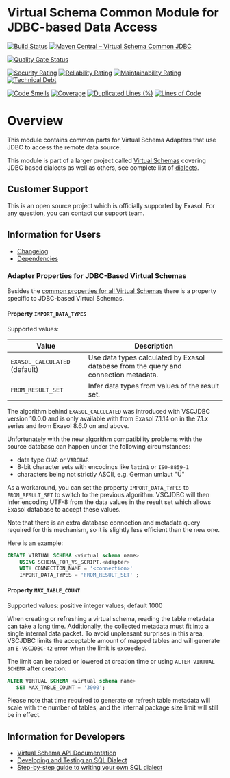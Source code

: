 # Virtual Schema Common Module for JDBC-based Data Access

[![Build Status](https://github.com/exasol/virtual-schema-common-jdbc/actions/workflows/ci-build.yml/badge.svg)](https://github.com/exasol/virtual-schema-common-jdbc/actions/workflows/ci-build.yml)
[![Maven Central – Virtual Schema Common JDBC](https://img.shields.io/maven-central/v/com.exasol/virtual-schema-common-jdbc)](https://search.maven.org/artifact/com.exasol/virtual-schema-common-jdbc)

[![Quality Gate Status](https://sonarcloud.io/api/project_badges/measure?project=com.exasol%3Avirtual-schema-common-jdbc&metric=alert_status)](https://sonarcloud.io/dashboard?id=com.exasol%3Avirtual-schema-common-jdbc)

[![Security Rating](https://sonarcloud.io/api/project_badges/measure?project=com.exasol%3Avirtual-schema-common-jdbc&metric=security_rating)](https://sonarcloud.io/dashboard?id=com.exasol%3Avirtual-schema-common-jdbc)
[![Reliability Rating](https://sonarcloud.io/api/project_badges/measure?project=com.exasol%3Avirtual-schema-common-jdbc&metric=reliability_rating)](https://sonarcloud.io/dashboard?id=com.exasol%3Avirtual-schema-common-jdbc)
[![Maintainability Rating](https://sonarcloud.io/api/project_badges/measure?project=com.exasol%3Avirtual-schema-common-jdbc&metric=sqale_rating)](https://sonarcloud.io/dashboard?id=com.exasol%3Avirtual-schema-common-jdbc)
[![Technical Debt](https://sonarcloud.io/api/project_badges/measure?project=com.exasol%3Avirtual-schema-common-jdbc&metric=sqale_index)](https://sonarcloud.io/dashboard?id=com.exasol%3Avirtual-schema-common-jdbc)

[![Code Smells](https://sonarcloud.io/api/project_badges/measure?project=com.exasol%3Avirtual-schema-common-jdbc&metric=code_smells)](https://sonarcloud.io/dashboard?id=com.exasol%3Avirtual-schema-common-jdbc)
[![Coverage](https://sonarcloud.io/api/project_badges/measure?project=com.exasol%3Avirtual-schema-common-jdbc&metric=coverage)](https://sonarcloud.io/dashboard?id=com.exasol%3Avirtual-schema-common-jdbc)
[![Duplicated Lines (%)](https://sonarcloud.io/api/project_badges/measure?project=com.exasol%3Avirtual-schema-common-jdbc&metric=duplicated_lines_density)](https://sonarcloud.io/dashboard?id=com.exasol%3Avirtual-schema-common-jdbc)
[![Lines of Code](https://sonarcloud.io/api/project_badges/measure?project=com.exasol%3Avirtual-schema-common-jdbc&metric=ncloc)](https://sonarcloud.io/dashboard?id=com.exasol%3Avirtual-schema-common-jdbc)

# Overview

This module contains common parts for Virtual Schema Adapters that use JDBC to access the remote data source.

This module is part of a larger project called [Virtual Schemas](https://github.com/exasol/virtual-schemas) covering JDBC based dialects as well as others, see complete list of [dialects](https://github.com/exasol/virtual-schemas/blob/main/doc/user-guide/dialects.md).


## Customer Support

This is an open source project which is officially supported by Exasol. For any question, you can contact our support team.

## Information for Users

* [Changelog](doc/changes/changelog.md)
* [Dependencies](dependencies.md)

### Adapter Properties for JDBC-Based Virtual Schemas

Besides the [common properties for all Virtual Schemas](https://docs.exasol.com/db/latest/database_concepts/virtual_schema/adapter_properties.htm#VirtualSchemaProperties) there is a property specific to JDBC-based Virtual Schemas.

#### Property `IMPORT_DATA_TYPES`

Supported values:

| Value                         | Description                                                                          |
|-------------------------------|--------------------------------------------------------------------------------------|
| `EXASOL_CALCULATED` (default) | Use data types calculated by Exasol database from the query and connection metadata. |
| `FROM_RESULT_SET`             | Infer data types from values of the result set.                                      |

The algorithm behind `EXASOL_CALCULATED` was introduced with VSCJDBC version 10.0.0 and is only available with from Exasol 7.1.14 on in the 7.1.x series and from Exasol 8.6.0 on and above.

Unfortunately with the new algorithm compatibility problems with the source database can happen under the following circumstances:

* data type `CHAR` or `VARCHAR`
* 8-bit character sets with encodings like `latin1` or `ISO-8859-1`
* characters being not strictly ASCII, e.g. German umlaut "Ü"

As a workaround, you can set the property `IMPORT_DATA_TYPES` to `FROM_RESULT_SET` to switch to the previous algorithm. VSCJDBC will then infer encoding UTF-8 from the data values in the result set which allows Exasol database to accept these values.

Note that there is an extra database connection and metadata query required for this mechanism, so it is slightly less efficient than the new one.

Here is an example:

```sql
CREATE VIRTUAL SCHEMA <virtual schema name>
    USING SCHEMA_FOR_VS_SCRIPT.<adapter>
    WITH CONNECTION_NAME = '<connection>'
    IMPORT_DATA_TYPES = 'FROM_RESULT_SET' ;
```

#### Property `MAX_TABLE_COUNT`

Supported values: positive integer values; default 1000

When creating or refreshing a virtual schema, reading the table metadata can take a long time. Additionally, the collected metadata must fit into a single internal data packet.
To avoid unpleasant surprises in this area, VSCJDBC limits the acceptable amount of mapped tables and will generate an `E-VSCJDBC-42` error when the limit is exceeded.

The limit can be raised or lowered at creation time or using `ALTER VIRTUAL SCHEMA` after creation:

```sql
ALTER VIRTUAL SCHEMA <virtual schema name>
   SET MAX_TABLE_COUNT = '3000';
```

Please note that time required to generate or refresh table metadata will scale with the number of tables, and the internal package size limit will still be in effect.


## Information for Developers

* [Virtual Schema API Documentation][vs-api]
* [Developing and Testing an SQL Dialect](doc/development/developing_a_dialect.md)
* [Step-by-step guide to writing your own SQL dialect](doc/development/step_by_step_guide_to_writing_your_own_dialect.md)

[vs-api]: https://github.com/exasol/virtual-schema-common-java/blob/main/doc/development/api/virtual_schema_api.md
